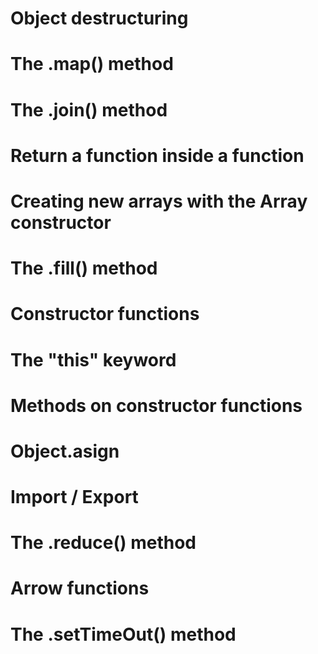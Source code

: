 <!-- Part 1 -->
# Object destructuring
# The .map() method
# The .join() method
# Return a function inside a function
# Creating new arrays with the Array constructor
# The .fill() method

<!-- Part 2 -->
# Constructor functions
# The "this" keyword
# Methods on constructor functions
# Object.asign
# Import / Export

<!-- Part 3 -->
# The .reduce() method
# Arrow functions
# The .setTimeOut() method
